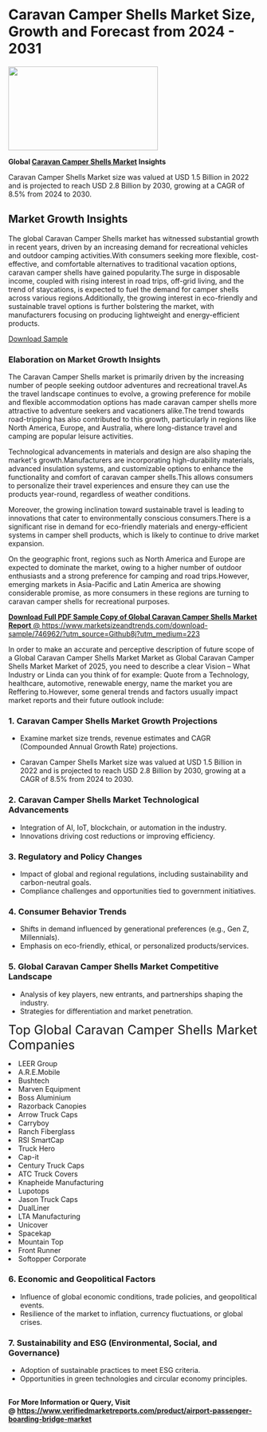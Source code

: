 <H1>Caravan Camper Shells Market Size, Growth and Forecast from 2024 - 2031</H1><img class="aligncenter size-medium wp-image-584254" src="https://thirdeyenews.in/wp-content/uploads/2024/09/Global-Market-Research-300x168.jpeg" alt="" width="300" height="168" /><p><strong>Global&nbsp;<a href="https://www.marketsizeandtrends.com/download-sample/746962/?utm_source=Github8j?utm_medium=223">Caravan Camper Shells Market</a> Insights</strong></p><p>Caravan Camper Shells Market size was valued at USD 1.5 Billion in 2022 and is projected to reach USD 2.8 Billion by 2030, growing at a CAGR of 8.5% from 2024 to 2030.</p><p><h2>Market Growth Insights</h2> <p>The global Caravan Camper Shells market has witnessed substantial growth in recent years, driven by an increasing demand for recreational vehicles and outdoor camping activities.With consumers seeking more flexible, cost-effective, and comfortable alternatives to traditional vacation options, caravan camper shells have gained popularity.The surge in disposable income, coupled with rising interest in road trips, off-grid living, and the trend of staycations, is expected to fuel the demand for camper shells across various regions.Additionally, the growing interest in eco-friendly and sustainable travel options is further bolstering the market, with manufacturers focusing on producing lightweight and energy-efficient products.</p> <p><a href="#">Download Sample</a></p> <h3>Elaboration on Market Growth Insights</h3> <p>The Caravan Camper Shells market is primarily driven by the increasing number of people seeking outdoor adventures and recreational travel.As the travel landscape continues to evolve, a growing preference for mobile and flexible accommodation options has made caravan camper shells more attractive to adventure seekers and vacationers alike.The trend towards road-tripping has also contributed to this growth, particularly in regions like North America, Europe, and Australia, where long-distance travel and camping are popular leisure activities.</p> <p>Technological advancements in materials and design are also shaping the market's growth.Manufacturers are incorporating high-durability materials, advanced insulation systems, and customizable options to enhance the functionality and comfort of caravan camper shells.This allows consumers to personalize their travel experiences and ensure they can use the products year-round, regardless of weather conditions.</p> <p>Moreover, the growing inclination toward sustainable travel is leading to innovations that cater to environmentally conscious consumers.There is a significant rise in demand for eco-friendly materials and energy-efficient systems in camper shell products, which is likely to continue to drive market expansion.</p> <p>On the geographic front, regions such as North America and Europe are expected to dominate the market, owing to a higher number of outdoor enthusiasts and a strong preference for camping and road trips.However, emerging markets in Asia-Pacific and Latin America are showing considerable promise, as more consumers in these regions are turning to caravan camper shells for recreational purposes.</p> <p><a href="#"></p><p><span class=""><strong>Download Full PDF Sample Copy of Global Caravan Camper Shells Market Report</strong> @ <a href="https://www.marketsizeandtrends.com/download-sample/746962/?utm_source=Github8j?utm_medium=223" target="_blank">https://www.marketsizeandtrends.com/download-sample/746962/?utm_source=Github8j?utm_medium=223</a></span></p><p>In order to make an accurate and perceptive description of future scope of a Global&nbsp;Caravan Camper Shells Market Market as Global&nbsp;Caravan Camper Shells Market Market of 2025, you need to describe a clear Vision &ndash; What Industry or Linda can you think of for example: Quote from a Technology, healthcare, automotive, renewable energy, name the market you are Reffering to.However, some general trends and factors usually impact market reports and their future outlook include:</p><h3>1.&nbsp;<strong>Caravan Camper Shells Market Growth Projections</strong></h3><ul><li>Examine market size trends, revenue estimates and CAGR (Compounded Annual Growth Rate) projections.</li><li><p>Caravan Camper Shells Market size was valued at USD 1.5 Billion in 2022 and is projected to reach USD 2.8 Billion by 2030, growing at a CAGR of 8.5% from 2024 to 2030.</p></li></ul><h3>2.&nbsp;<strong>Caravan Camper Shells Market Technological Advancements</strong></h3><ul><li>Integration of AI, IoT, blockchain, or automation in the industry.</li><li>Innovations driving cost reductions or improving efficiency.</li></ul><h3>3.&nbsp;<strong>Regulatory and Policy Changes</strong></h3><ul><li>Impact of global and regional regulations, including sustainability and carbon-neutral goals.</li><li>Compliance challenges and opportunities tied to government initiatives.</li></ul><h3>4.&nbsp;<strong>Consumer Behavior Trends</strong></h3><ul><li>Shifts in demand influenced by generational preferences (e.g., Gen Z, Millennials).</li><li>Emphasis on eco-friendly, ethical, or personalized products/services.</li></ul><h3>5.&nbsp;<strong>Global Caravan Camper Shells Market Competitive Landscape</strong></h3><ul><li>Analysis of key players, new entrants, and partnerships shaping the industry.</li><li>Strategies for differentiation and market penetration.</li></ul><p data-pm-slice="1 1 []"><span style="color: inherit; font-family: inherit; font-size: 25px;">Top Global Caravan Camper Shells Market Companies</span></p><div class="" data-test-id=""><p><li>LEER Group</li><li> A.R.E.Mobile</li><li> Bushtech</li><li> Marven Equipment</li><li> Boss Aluminium</li><li> Razorback Canopies</li><li> Arrow Truck Caps</li><li> Carryboy</li><li> Ranch Fiberglass</li><li> RSI SmartCap</li><li> Truck Hero</li><li> Cap-it</li><li> Century Truck Caps</li><li> ATC Truck Covers</li><li> Knapheide Manufacturing</li><li> Lupotops</li><li> Jason Truck Caps</li><li> DualLiner</li><li> LTA Manufacturing</li><li> Unicover</li><li> Spacekap</li><li> Mountain Top</li><li> Front Runner</li><li> Softopper Corporate</li></p></div><h3>6.&nbsp;<strong>Economic and Geopolitical Factors</strong></h3><ul><li>Influence of global economic conditions, trade policies, and geopolitical events.</li><li>Resilience of the market to inflation, currency fluctuations, or global crises.</li></ul><h3>7.&nbsp;<strong>Sustainability and ESG (Environmental, Social, and Governance)</strong></h3><ul><li>Adoption of sustainable practices to meet ESG criteria.</li><li>Opportunities in green technologies and circular economy principles.</li></ul><h2><strong style="font-size: 14px;">For More Information or Query, Visit @&nbsp;</strong><a style="background-color: #ffffff; font-size: 14px;" href="https://www.marketsizeandtrends.com/report/caravan-camper-shells-market/" target="_blank">https://www.verifiedmarketreports.com/product/airport-passenger-boarding-bridge-market</a></h2>